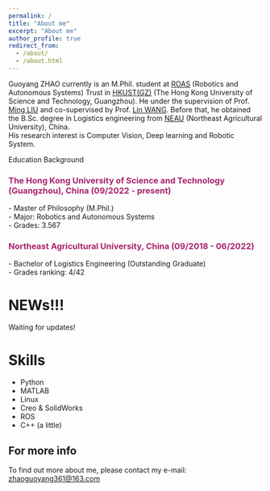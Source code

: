 ```yaml
---
permalink: /
title: "About me"
excerpt: "About me"
author_profile: true
redirect_from: 
  - /about/
  - /about.html
---
```


Guoyang ZHAO currently is an M.Phil. student at [ROAS](https://www.hkust-gz.edu.cn/academics/hubs-and-thrust-areas/systems-hub/robotics-and-autonomous-systems/) (Robotics and Autonomous Systems) Trust in [HKUST(GZ)](https://hkust-gz.edu.cn/) (The Hong Kong University of Science and Technology, Guangzhou). He under the supervision of Prof. [Ming LIU](https://seng.hkust.edu.hk/about/people/faculty/ming-liu) and co-supervised by Prof. [Lin WANG](https://facultyprofiles.hkust-gz.edu.cn/faculty-personal-page?id=856). Before that, he obtained the B.Sc. degree in Logistics engineering from [NEAU](http://english.neau.edu.cn/index.htm) (Northeast Agricultural University), China. <br>
His research interest is Computer Vision, Deep learning and Robotic System.

Education Background
<h3><span style="color: rgb(167, 35, 107);"><b>The Hong Kong University of Science and Technology (Guangzhou), China (09/2022 - present)</b></span></h3>
- Master of Philosophy (M.Phil.) <br>
- Major: Robotics and Autonomous Systems <br>
- Grades: 3.567 <br>
<h3><span style="color: rgb(167, 35, 107);"><b>Northeast Agricultural University, China (09/2018 - 06/2022)</b></span></h3>
- Bachelor of Logistics Engineering (Outstanding Graduate) <br>
- Grades ranking: 4/42 <br>


NEWs!!!
======
Waiting for updates!

Skills
======
- Python
- MATLAB
- Linux
- Creo & SolidWorks
- ROS
- C++ (a little)


For more info
------
To find out more about me, please contact my e-mail: zhaoguoyang361@163.com
